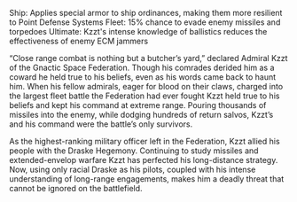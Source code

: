 Ship: Applies special armor to ship ordinances, making them more resilient to Point Defense Systems
Fleet: 15% chance to evade enemy missiles and torpedoes
Ultimate: Kzzt's intense knowledge of ballistics reduces the effectiveness of enemy ECM jammers

“Close range combat is nothing but a butcher’s yard,” declared Admiral Kzzt of the Gnactic Space Federation.  Though his comrades derided him as a coward he held true to his beliefs, even as his words came back to haunt him.  When his fellow admirals, eager for blood on their claws, charged into the largest fleet battle the Federation had ever fought Kzzt held true to his beliefs and kept his command at extreme range.  Pouring thousands of missiles into the enemy, while dodging hundreds of return salvos, Kzzt’s and his command were the battle’s only survivors.

As the highest-ranking military officer left in the Federation, Kzzt allied his people with the Draske Hegemony.  Continuing to study missiles and extended-envelop warfare Kzzt has perfected his long-distance strategy.  Now, using only racial Draske as his pilots, coupled with his intense understanding of long-range engagements, makes him a deadly threat that cannot be ignored on the battlefield.